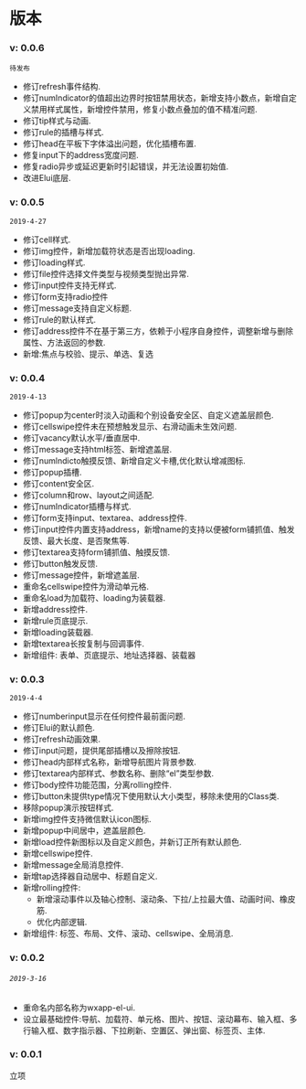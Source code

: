 # 版本

### v: 0.0.6

`待发布`

* 修订refresh事件结构.
* 修订numIndicator的值超出边界时按钮禁用状态，新增支持小数点，新增自定义禁用样式属性，新增控件禁用，修复小数点叠加的值不精准问题.
* 修订tip样式与动画.
* 修订rule的插槽与样式.
* 修订head在平板下字体溢出问题，优化插槽布置.
* 修复input下的address宽度问题.
* 修复radio异步或延迟更新时引起错误，并无法设置初始值.
* 改进Elui底层.

### v: 0.0.5

`2019-4-27`

* 修订cell样式.
* 修订img控件，新增加载符状态是否出现loading.
* 修订loading样式.
* 修订file控件选择文件类型与视频类型抛出异常.
* 修订input控件支持无样式.
* 修订form支持radio控件
* 修订message支持自定义标题.
* 修订rule的默认样式.
* 修订address控件不在基于第三方，依赖于小程序自身控件，调整新增与删除属性、方法返回的参数.
* 新增:焦点与校验、提示、单选、复选

### **v: 0.0.4**

`2019-4-13`

* 修订popup为center时淡入动画和个别设备安全区、自定义遮盖层颜色.
* 修订cellswipe控件未在预想触发显示、右滑动画未生效问题.
* 修订vacancy默认水平/垂直居中.
* 修订message支持html标签、新增遮盖层.
* 修订numlndicto触摸反馈、新增自定义卡槽,优化默认增减图标.
* 修订popup插槽.
* 修订content安全区.
* 修订column和row、layout之间适配.
* 修订numIndicator插槽与样式.
* 修订form支持input、textarea、address控件.
* 修订input控件内置支持address，新增name的支持以便被form铺抓值、触发反馈、最大长度、是否聚焦等.
* 修订textarea支持form铺抓值、触摸反馈.
* 修订button触发反馈.
* 修订message控件，新增遮盖层.
* 重命名cellswipe控件为滑动单元格.
* 重命名load为加载符、loading为装载器.
* 新增address控件.
* 新增rule页底提示.
* 新增loading装载器.
* 新增textarea长按复制与回调事件.
* 新增组件: 表单、页底提示、地址选择器、装载器

### **v: 0.0.3**

`2019-4-4`

* 修订numberinput显示在任何控件最前面问题.
* 修订Elui的默认颜色.
* 修订refresh动画效果.
* 修订input问题，提供尾部插槽以及擦除按钮.
* 修订head内部样式名称，新增导航图片背景参数.
* 修订textarea内部样式、参数名称、删除“el”类型参数.
* 修订body控件功能范围，分离rolling控件.
* 修订button未提供type情况下使用默认大小类型，移除未使用的Class类.
* 移除popup演示按钮样式.
* 新增img控件支持微信默认icon图标.
* 新增popup中间居中，遮盖层颜色.
* 新增load控件新图标以及自定义颜色，并新订正所有默认颜色.
* 新增cellswipe控件.
* 新增message全局消息控件.
* 新增tap选择器自动居中、标题自定义.
* 新增rolling控件:
  * 新增滚动事件以及轴心控制、滚动条、下拉/上拉最大值、动画时间、橡皮筋.
  * 优化内部逻辑.
* 新增组件: 标签、布局、文件、滚动、cellswipe、全局消息.

### **v: 0.0.2**

###### `2019-3-16`

* 重命名内部名称为wxapp-el-ui.
* 设立最基础控件:导航、加载符、单元格、图片、按钮、滚动幕布、输入框、多行输入框、数字指示器、下拉刷新、空置区、弹出窗、标签页、主体.

### **v: 0.0.1**

立项

